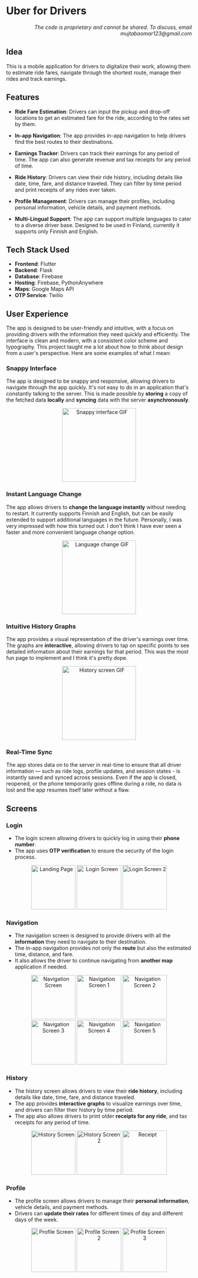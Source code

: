 # Uber for Drivers
<div align="right">
    <em>
        The code is proprietary and cannot be shared. To discuss, email mujtabaomar123@gmail.com
    </em>
</div>

## Idea
This is a mobile application for drivers to digitalize their work, allowing them to estimate ride fares, navigate through the shortest route, manage their rides and track earnings.


## Features
- **Ride Fare Estimation**: Drivers can input the pickup and drop-off locations to get an estimated fare for the ride, according to the rates set by them.

- **In-app Navigation**: The app provides in-app navigation to help drivers find the best routes to their destinations.

- **Earnings Tracker**: Drivers can track their earnings for any period of time. The app can also generate revenue and tax receipts for any period of time.

- **Ride History**: Drivers can view their ride history, including details like date, time, fare, and distance traveled. They can filter by time period and print receipts of any rides ever taken.

- **Profile Management**: Drivers can manage their profiles, including personal information, vehicle details, and payment methods.

- **Multi-Lingual Support**: The app can support multiple languages to cater to a diverse driver base. Designed to be used in Finland, currently it supports only Finnish and English.

## Tech Stack Used
- **Frontend**: Flutter
- **Backend**: Flask
- **Database**: Firebase
- **Hosting**: Firebase, PythonAnywhere
- **Maps**: Google Maps API
- **OTP Service**: Twilio

## User Experience
The app is designed to be user-friendly and intuitive, with a focus on providing drivers with the information they need quickly and efficiently. The interface is clean and modern, with a consistent color scheme and typography. This project taught me a lot about how to think about design from a user's perspective. Here are some examples of what I mean:

### Snappy Interface
The app is designed to be snappy and responsive, allowing drivers to navigate through the app quickly. It's not easy to do in an application that's constantly talking to the server. This is made possible by **storing** a copy of the fetched data **locally** and **syncing** data with the server **asynchronously**.
<div align="center">
    <img src="GIFs/SnappyUI_Clip_Matkameter.gif" alt="Snappy interface GIF" width="200" margin="10px"/>
</div>

### Instant Language Change
The app allows drivers to **change the language instantly** without needing to restart. It currently supports Finnish and English, but can be easily extended to support additional languages in the future. Personally, I was very impressed with how this turned out. I don't think I have ever seen a faster and more convenient language change option.
<div align="center">
    <img src="GIFs/Language_Clip_Matkameter.gif" alt="Language change GIF" width="200" margin="10px"/>
</div>

### Intuitive History Graphs
The app provides a visual representation of the driver's earnings over time. The graphs are **interactive**, allowing drivers to tap on specific points to see detailed information about their earnings for that period. This was the most fun page to implement and I think it's pretty dope.
<div align="center">
    <img src="GIFs/History_Clip_Matkameter.gif" alt="History screen GIF" width="200" margin="10px"/>
</div>

### Real-Time Sync
The app stores data on to the server in real-time to ensure that all driver information — such as ride logs, profile updates, and session states - is instantly saved and synced across sessions. Even if the app is closed, reopened, or the phone temporarily goes offline during a ride, no data is lost and the app resumes itself later without a flaw.

## Screens

### Login
- The login screen allowing drivers to quickly log in using their **phone number**. 
- The app uses **OTP verification** to ensure the security of the login process. 
<div align="center">
    <img src="screens/Login/landing.jpg" alt="Landing Page" width="120" margin="5px"/>
    <img src="screens/Login/login.jpg" alt="Login Screen" width="120" margin="5px"/>
    <img src="screens/Login/otp.jpg" alt="Login Screen 2" width="120" margin="5px"/>
</div>

### Navigation
- The navigation screen is designed to provide drivers with all the **information** they need to navigate to their destination. 
- The in-app navigation provides not only the **route** but also the estimated time, distance, and fare. 
- It also allows the driver to continue navigating from **another map** application if needed.
<div align="center">
    <img src="screens/Navigation/map.jpg" alt="Navigation Screen" width="120" margin="5px"/>
    <img src="screens/Navigation/place_picker.jpg" alt="Navigation Screen 1" width="120" margin="5px"/>
    <img src="screens/Navigation/estimate.jpg" alt="Navigation Screen 2" width="120" margin="5px"/>
</div>
<div align="center">
    <img src="screens/Navigation/start.jpg" alt="Navigation Screen 3" width="120" margin="5px"/>
    <img src="screens/Navigation/arrived.jpg" alt="Navigation Screen 4" width="120" margin="5px"/>
    <img src="screens/Navigation/app_receipt.jpg" alt="Navigation Screen 5" width="120" margin="5px"/>
</div>

### History
- The history screen allows drivers to view their **ride history**, including details like date, time, fare, and distance traveled. 
- The app provides **interactive graphs** to visualize earnings over time, and drivers can filter their history by time period.
- The app also allows drivers to print older **receipts for any ride**, and tax receipts for any period of time.
<div align="center">
    <img src="screens/History/history.jpg" alt="History Screen" width="120" margin="5px"/>
    <img src="screens/History/history2.jpg" alt="History Screen 2" width="120" margin="5px"/>
    <img src="screens/History/annual_receipt.jpg" alt="Receipt" width="120" margin="5px"/>
</div>

### Profile
- The profile screen allows drivers to manage their **personal information**, vehicle details, and payment methods.
- Drivers can **update their rates** for different times of day and different days of the week.
<div align="center">
    <img src="screens/Profile/profile.jpg" alt="Profile Screen" width="120" margin="5px"/>
    <img src="screens/Profile/price.jpg" alt="Profile Screen 2" width="120" margin="5px"/>
    <img src="screens/Profile/edit_profile.jpg" alt="Profile Screen 3" width="120" margin="5px"/>
</div>